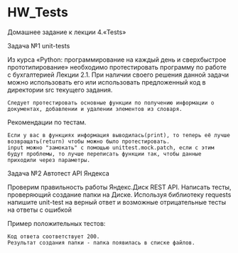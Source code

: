 # HW_Tests

Домашнее задание к лекции 4.«Tests»

Задача №1 unit-tests

Из курса «Python: программирование на каждый день и сверхбыстрое прототипирование» необходимо протестировать программу по работе с бухгалтерией Лекции 2.1. При наличии своего решения данной задачи можно использовать его или использовать предложенный код в директории src текущего задания.

    Следует протестировать основные функции по получению информации о документах, добавлении и удалении элементов из словаря.

Рекомендации по тестам.

    Если у вас в функциях информация выводилась(print), то теперь её лучше возвращать(return) чтобы можно было протестировать.
    input можно "замокать" с помощью unittest.mock.patch, если с этим будут проблемы, то лучше переписать функции так, чтобы данные приходили через параметры.

Задача №2 Автотест API Яндекса

Проверим правильность работы Яндекс.Диск REST API. Написать тесты, проверяющий создание папки на Диске.
Используя библиотеку requests напишите unit-test на верный ответ и возможные отрицательные тесты на ответы с ошибкой

Пример положительных тестов:

    Код ответа соответствует 200.
    Результат создания папки - папка появилась в списке файлов.
